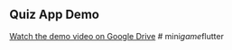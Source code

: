 ## Quiz App Demo

[Watch the demo video on Google Drive](https://drive.google.com/file/d/1o_gQNkibomyTZDWou2O_uoUm3d_5woFU/view?usp=drive_link)
#   m i n i _ g a m e _ f l u t t e r 
 
 